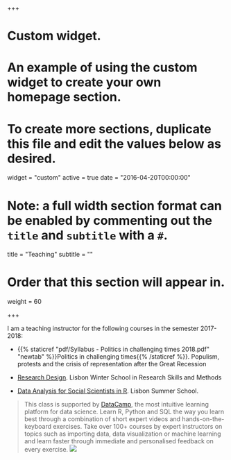 +++
# Custom widget.
# An example of using the custom widget to create your own homepage section.
# To create more sections, duplicate this file and edit the values below as desired.
widget = "custom"
active = true
date = "2016-04-20T00:00:00"

# Note: a full width section format can be enabled by commenting out the `title` and `subtitle` with a `#`.
title = "Teaching"
subtitle = ""

# Order that this section will appear in.
weight = 60

+++

I am a teaching instructor for the following courses in the semester 2017-2018:

- {{% staticref "pdf/Syllabus - Politics in challenging times 2018.pdf" "newtab" %}}Politics in challenging times{{% /staticref %}}. Populism, protests and the crisis of representation after the Great Recession   
   
- [Research Design](http://fcsh.unl.pt/escola-doutoral/lisbon-winter-school/edition-courses/copy3_of_course-2.-the-essentials-of-quantitative-research.-data-analysis-in-r). Lisbon Winter School in Research Skills and Methods   
    
- [Data Analysis for Social Scientists in R](http://fcsh.unl.pt/formacao-ao-longo-da-vida/escola-de-verao/cursos-2018/analise-de-dados-em-ciencias-sociais-com-r). Lisbon Summer School.   
>  This class is supported by [DataCamp](https://www.datacamp.com/), the most intuitive learning platform for data science. Learn R, Python and SQL the way you learn best through a combination of short expert videos and hands-on-the-keyboard exercises. Take over 100+ courses by expert instructors on topics such as importing data, data visualization or machine learning and learn faster through immediate and personalised feedback on every exercise.   ![](/img/DataCamp.png)

